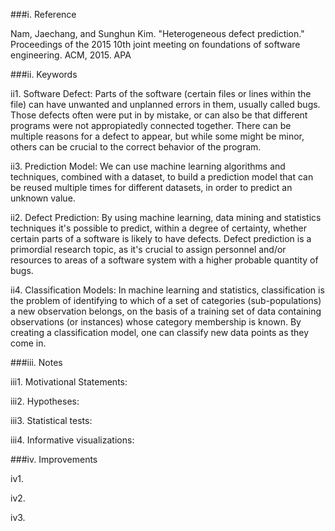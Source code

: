 ###i. Reference

Nam, Jaechang, and Sunghun Kim. "Heterogeneous defect prediction." Proceedings of the 2015 10th joint meeting on foundations of software engineering. ACM, 2015.
APA	

###ii. Keywords

ii1. Software Defect: Parts of the software (certain files or lines within the file) can have unwanted and unplanned errors in them, usually called bugs. Those defects often were put in by mistake, or can also be that different programs were not appropiatedly connected together. There can be multiple reasons for a defect to appear, but while some might be minor, others can be crucial to the correct behavior of the program.

ii3. Prediction Model: We can use machine learning algorithms and techniques, combined with a dataset, to build a prediction model that can be reused multiple times for different datasets, in order to predict an unknown value.

ii2. Defect Prediction: By using machine learning, data mining and statistics techniques it's possible to predict, within a degree of certainty, whether certain parts of a software is likely to have defects. Defect prediction is a primordial research topic, as it's crucial to assign personnel and/or resources to areas of a software system with a higher probable quantity of bugs.

ii4. Classification Models: In machine learning and statistics, classification is the problem of identifying to which of a set of categories (sub-populations) a new observation belongs, on the basis of a training set of data containing observations (or instances) whose category membership is known. By creating a classification model, one can classify new data points as they come in.

###iii. Notes

iii1. Motivational Statements: 

iii2. Hypotheses: 

iii3. Statistical tests: 

iii4. Informative visualizations: 


###iv. Improvements

iv1. 

iv2. 

iv3. 

